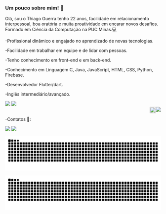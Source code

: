 ### Um pouco sobre mim!  👋

Olá, sou o Thiago Guerra tenho 22 anos, facilidade em relacionamento interpessoal, boa oratória e muita proatividade em encarar novos desafios. 
Formado em Ciência da Computação na PUC Minas.💻

-Profissional dinâmico e engajado no aprendizado de novas tecnologias. 

-Facilidade em trabalhar em equipe e de lidar com pessoas.

-Tenho conhecimento em front-end e em back-end.

-Conhecimento em Linguagem C, Java, JavaScript, HTML, CSS, Python, Firebase.

-Desenvolvedor Flutter/dart.

-Inglês intermediário/avançado.


<div>
    <img height="170em" src="https://github-readme-stats.vercel.app/api/top-langs/?username=ThiagoGuerra09&layout=compact&langs_count=7&theme=react" />

   <img src="https://github-readme-stats.vercel.app/api?username=ThiagoGuerra09&show_icons=true&include_all_commits=true&line_height=20&hide_border=true&theme=graywhite" width="440"/>
</div>



<div>
&nbsp;
<a href="#">
  <img align="right" src="https://komarev.com/ghpvc/?username=ThiagoGuerra09&style=flat-square" height="20" />
</a>
  <img align="right" src="https://user-images.githubusercontent.com/17799292/129620557-469dd0b5-c912-453c-813e-d158d180fb40.png" height="20" width="20" />
</div>


-Contatos 📁:
<div>
<a href =https://www.linkedin.com/in/thiago-guerra-werkhaizer-felipe-136ab7207/ target="_blank"><img src ="https://img.shields.io/badge/LinkedIn-0077B5?style=for-the-badge&logo=linkedin&logoColor=white" target="_blank"></a>
<a href ="mailto:thiagogwf@gmail.com"><img src ="https://img.shields.io/badge/Gmail-D14836?style=for-the-badge&logo=gmail&logoColor=white" target="_blank"></a>
</div>


![Snake animation](https://raw.githubusercontent.com/ThiagoGuerra09/ThiagoGuerra09/output/github-contribution-grid-snake.svg)


  ![Snake animation](https://github.com/ThiagoGuerra09/ThiagoGuerra09/blob/output/github-contribution-grid-snake.svg)


 
